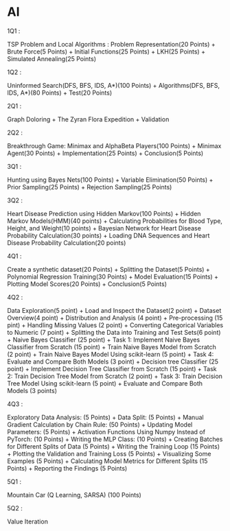 # AI
1Q1 :

TSP Problem and Local Algorithms : Problem Representation(20 Points) + Brute Force(5 Points) + Initial Functions(25 Points) + LKH(25 Points) + Simulated Annealing(25 Points)

1Q2 :

Uninformed Search(DFS, BFS, IDS, A*)(100 Points) + Algorithms(DFS, BFS, IDS, A*)(80 Points) + Test(20 Points)

2Q1 :

Graph Doloring + The Zyran Flora Expedition + Validation

2Q2 :

Breakthrough Game: Minimax and AlphaBeta Players(100 Points) + Minimax Agent(30 Points) + Implementation(25 Points) + Conclusion(5 Points)

3Q1 :

Hunting using Bayes Nets(100 Points) + Variable Elimination(50 Points) + Prior Sampling(25 Points) + Rejection Sampling(25 Points)

3Q2 :

Heart Disease Prediction using Hidden Markov(100 Points) + Hidden Markov Models(HMM)(40 points) + Calculating Probabilities for Blood Type, Height, and Weight(10 points) + Bayesian Network for Heart Disease Probability Calculation(30 points) + Loading DNA Sequences and Heart Disease Probability Calculation(20 points)

4Q1 :

Create a synthetic dataset(20 Points) + Splitting the Dataset(5 Points) + Polynomial Regression Training(30 Points) + Model Evaluation(15 Points) + Plotting Model Scores(20 Points) + Conclusion(5 Points)

4Q2 :

Data Exploration(5 point) + Load and Inspect the Dataset(2 point) + Dataset Overview(4 point) + Distribution and Analysis (4 point) + Pre-processing (15 pint) + Handling Missing Values (2 point) + Converting Categorical Variables to Numeric (7 point) + Splitting the Data into Training and Test Sets(6 point) + Naive Bayes Classifier (25 point) + Task 1: Implement Naive Bayes Classifier from Scratch (15 point) + Train Naive Bayes Model from Scratch (2 point) + Train Naive Bayes Model Using scikit-learn (5 point) + Task 4: Evaluate and Compare Both Models (3 point) + Decision tree Classifier (25 point) + Implement Decision Tree Classifier from Scratch (15 point) + Task 2: Train Decision Tree Model from Scratch (2 point) + Task 3: Train Decision Tree Model Using scikit-learn (5 point) + Evaluate and Compare Both Models (3 points)

4Q3 :

Exploratory Data Analysis: (5 Points) + Data Split: (5 Points) + Manual Gradient Calculation by Chain Rule: (50 Points) + Updating Model Parameters: (5 Points) + Activation Functions Using Numpy Instead of PyTorch: (10 Points) + Writing the MLP Class: (10 Points) + Creating Batches for Different Splits of Data (5 Points) + Writing the Training Loop (15 Points) + Plotting the Validation and Training Loss (5 Points) + Visualizing Some Examples (5 Points) + Calculating Model Metrics for Different Splits (15 Points) + Reporting the Findings (5 Points)

5Q1 :

Mountain Car (Q Learning, SARSA) (100 Points)

5Q2 :

Value Iteration
